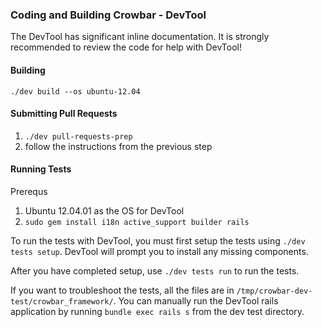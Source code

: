 ### Coding and Building Crowbar - DevTool

The DevTool has significant inline documentation.  It is strongly recommended to review the code for help with DevTool!

#### Building

`./dev build --os ubuntu-12.04`

#### Submitting Pull Requests

1. `./dev pull-requests-prep`
1. follow the instructions from the previous step

#### Running Tests

Prerequs
1. Ubuntu 12.04.01 as the OS for DevTool
1. `sudo gem install i18n active_support builder rails`

To run the tests with DevTool, you must first setup the tests using `./dev tests setup`.  DevTool will prompt you to install any missing components.


After you have completed setup, use `./dev tests run` to run the tests.

If you want to troubleshoot the tests, all the files are in `/tmp/crowbar-dev-test/crowbar_framework/`.  You can manually run the DevTool rails application by running `bundle exec rails s` from the dev test directory.
